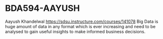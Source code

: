 # BDA594-AAYUSH
Aayush Khandelwal
https://sdsu.instructure.com/courses/141078
Big Data is huge amount of data in any format which is ever increasing and need to be analysed to gain useful insights to make informed business decisions.
